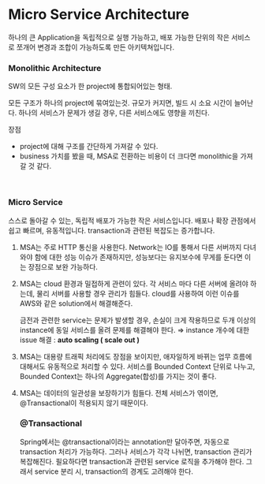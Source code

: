 # Micro Service Architecture



하나의 큰 Application을 독립적으로 실행 가능하고, 배포 가능한 단위의 작은 서비스로 쪼개어 변경과 조합이 가능하도록 만든 아키텍쳐입니다.

### Monolithic Architecture

SW의 모든 구성 요소가 한 project에 통합되어있는 형태.

모든 구조가 하나의 project에 묶여있는것. 규모가 커지면, 빌드 시 소요 시간이 늘어난다. 하나의 서비스가 문제가 생길 경우, 다른 서비스에도 영향을 끼친다.

장점

- project에 대해 구조를 간단하게 가져갈 수 있다.
- business 가치를 봤을 때, MSA로 전환하는 비용이 더 크다면 monolithic을 가져갈 것 같다.



</br>



### Micro Service

스스로 돌아갈 수 있는, 독립적 배포가 가능한 작은 서비스입니다. 배포나 확장 관점에서 쉽고 빠르며, 유동적입니다. transaction과 관련된 복잡도는 증가합니다.

1. MSA는 주로 HTTP 통신을 사용한다. Network는 IO를 통해서 다른 서버까지 다녀와야 함에 대한 성능 이슈가 존재하지만, 성능보다는 유지보수에 무게를 둔다면 이는 장점으로 보완 가능하다.
2. MSA는 cloud 환경과 밀접하게 관련이 있다. 각 서비스 마다 다른 서버에 올려야 하는데, 물리 서버를 사용할 경우 관리가 힘들다. cloud를 사용하여 이런 이슈를 AWS와 같은 solution에서 해결해준다.

    금전과 관련한 service는 문제가 발생할 경우, 손실이 크게 작용하므로 두개 이상의 instance에 동일 서비스를 올려 문제를 해결해야 한다. ⇒ instance 개수에 대한 issue 해결 : **auto scaling ( scale out )**

3. MSA는 대용량 트래픽 처리에도 장점을 보이지만, 애자일하게 바뀌는 업무 흐름에 대해서도 유동적으로 처리할 수 있다. 서비스를 Bounded Context 단위로 나누고, Bounded Context는 하나의 Aggregate(합성)를 가지는 것이 좋다.
4. MSA는 데이터의 일관성을 보장하기가 힘들다. 전체 서비스가 엮이면, @Transactional이 적용되지 않기 때문이다.

    ### @Transactional

    Spring에서는 @transactional이라는 annotation만 달아주면, 자동으로 transaction 처리가 가능하다. 그러나 서비스가 각각 나뉘면, transaction 관리가 복잡해진다. 필요하다면 transaction과 관련된 service 로직을 추가해야 한다. 그래서 service 분리 시, transaction의 경계도 고려해야 한다.